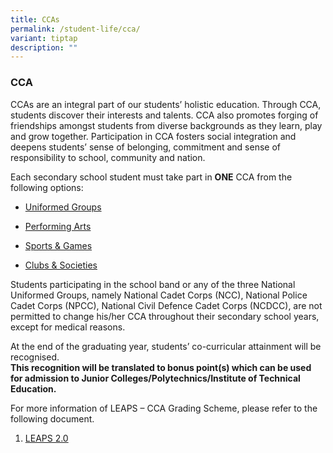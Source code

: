 ```yaml
---
title: CCAs
permalink: /student-life/cca/
variant: tiptap
description: ""
---
```

<h3><strong>CCA</strong></h3>
<p>CCAs are an integral part of our students’ holistic education. Through
CCA, students discover their interests and talents. CCA also promotes forging
of friendships amongst students from diverse backgrounds as they learn,
play and grow together. Participation in CCA fosters social integration
and deepens students’ sense of belonging, commitment and sense of responsibility
to school, community and nation.</p>
<p>Each secondary school student must take part in&nbsp;<strong>ONE</strong>&nbsp;CCA
from the following options:</p>
<ul data-tight="true" class="tight">
<li>
<p><a href="/cca/uniformed-groups/npcc" rel="noopener nofollow" target="_blank">Uniformed Groups</a>
</p>
</li>
<li>
<p><a href="/cca/performing-arts/choir" rel="noopener nofollow" target="_blank">Performing Arts</a>
</p>
</li>
<li>
<p><a href="/cca/sports-and-games/badminton/" rel="noopener nofollow" target="_blank">Sports &amp; Games</a>
</p>
</li>
<li>
<p><a href="/cca/clubs-and-societies/infocomm" rel="noopener nofollow" target="_blank">Clubs &amp; Societies</a>
</p>
</li>
</ul>
<p>Students participating in the school band or any of the three National
Uniformed Groups, namely National Cadet Corps (NCC), National Police Cadet
Corps (NPCC), National Civil Defence Cadet Corps (NCDCC), are not permitted
to change his/her CCA throughout their secondary school years, except for
medical reasons.</p>
<p>At the end of the graduating year, students’ co-curricular attainment
will be recognised.&nbsp;
<br><strong>This recognition will be translated to bonus point(s) which can be used for admission to Junior Colleges/Polytechnics/Institute of Technical Education.</strong>
</p>
<p>For more information of LEAPS – CCA Grading Scheme, please refer to the
following document.</p>
<ol data-tight="true" class="tight">
<li>
<p><a href="/files/LEAPS%202.pdf" rel="noopener noreferrer nofollow" target="_blank">LEAPS 2.0</a>
</p>
</li>
</ol>
<p></p>